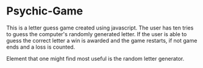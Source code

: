 # Psychic-Game

This is a letter guess game created using javascript. The user has ten tries to guess the computer's randomly generated letter. If the user is able to guess the correct letter a win is awarded and the game restarts, if not game ends and a loss is counted. 

Element that one might find most useful is the random letter generator.